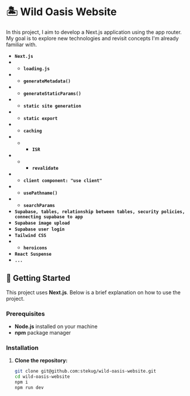 # 🏝️ Wild Oasis Website

In this project, I aim to develop a Next.js application using the app router. My goal is to explore new technologies and revisit concepts I'm already familiar with.

- **`Next.js`**
- - **`loading.js`**
- - **`generateMetadata()`**
- - **`generateStaticParams()`**
- - **`static site generation`**
- - **`static export`**
- - **`caching`**
- - - **`ISR`**
- - - **`revalidate`**
- - **`client component: "use client"`**
- - **`usePathname()`**
- - **`searchParams`**
- **`Supabase, tables, relationship between tables, security policies, connecting supabase to app`**
- **`Supabase image upload`**
- **`Supabase user login`**
- **`Tailwind CSS`**
- - **`heroicons`**
- **`React Suspense`**
- **`...`**

## 🚀 Getting Started

This project uses **Next.js**. Below is a brief explanation on how to use the project.

### Prerequisites

- **Node.js** installed on your machine
- **npm** package manager

### Installation

1. **Clone the repository:**

   ```bash
   git clone git@github.com:stekug/wild-oasis-website.git
   cd wild-oasis-website
   npm i
   npm run dev
   ```
